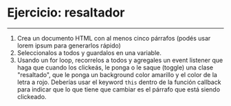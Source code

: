 # Ejercicio: resaltador
___

1. Crea un documento HTML con al menos cinco párrafos \(podés usar lorem ipsum para generarlos rápido\)
2. Seleccionalos a todos y guardalos en una variable.
3. Usando un for loop, recorrelos a todos y agregales un event listener que haga que cuando los clickeás, le ponga o le saque \(toggle\) una clase "resaltado", que le ponga un background color amarillo y el color de la letra a rojo. Deberías usar el keyword ``this`` dentro de la función callback para indicar que lo que tiene que cambiar es el párrafo que está siendo clickeado.